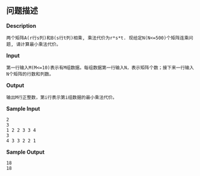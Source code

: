 ## 问题描述

**Description**

```
两个矩阵A(r行s列)和B(s行t列)相乘, 乘法代价为r*s*t. 现给定N(N<=500)个矩阵连乘问题, 请计算最小乘法代价。
```

**Input**

```
第一行输入M(M<=10)表示有M组数据。每组数据第一行输入N，表示矩阵个数；接下来一行输入N个矩阵的行数和列数。
```

**Output**

```
输出M行正整数，第i行表示第i组数据的最小乘法代价。
```

**Sample Input**

```
2
3
1 2 2 3 3 4
3
4 3 3 2 2 1 
```

**Sample Output**

```
18
18
```